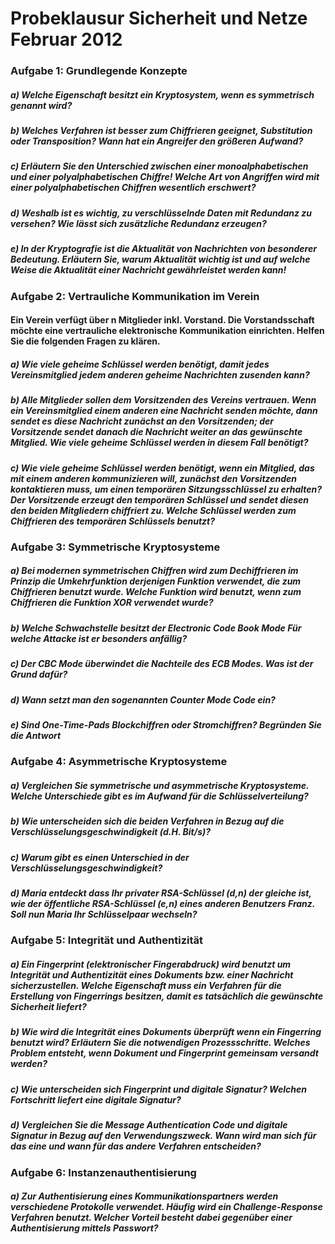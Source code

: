 # Probeklausur Sicherheit und Netze Februar 2012

### Aufgabe 1: Grundlegende Konzepte

##### a) Welche Eigenschaft besitzt ein Kryptosystem, wenn es symmetrisch genannt wird?

##### b) Welches Verfahren ist besser zum Chiffrieren geeignet, Substitution oder Transposition? Wann hat ein Angreifer den größeren Aufwand?

##### c) Erläutern Sie den Unterschied zwischen einer monoalphabetischen und einer polyalphabetischen Chiffre! Welche Art von Angriffen wird mit einer polyalphabetischen Chiffren wesentlich erschwert?

##### d) Weshalb ist es wichtig, zu verschlüsselnde Daten mit Redundanz zu versehen? Wie lässt sich zusätzliche Redundanz erzeugen?

##### e) In der Kryptografie ist die Aktualität von Nachrichten von besonderer Bedeutung. Erläutern Sie, warum Aktualität wichtig ist und auf welche Weise die Aktualität einer Nachricht gewährleistet werden kann!

### Aufgabe 2: Vertrauliche Kommunikation im Verein

#### Ein Verein verfügt über n Mitglieder inkl. Vorstand. Die Vorstandsschaft möchte eine vertrauliche elektronische Kommunikation einrichten. Helfen Sie die folgenden Fragen zu klären.

##### a) Wie viele geheime Schlüssel werden benötigt, damit jedes Vereinsmitglied jedem anderen geheime Nachrichten zusenden kann?

##### b) Alle Mitglieder sollen dem Vorsitzenden des Vereins vertrauen. Wenn ein Vereinsmitglied einem anderen eine Nachricht senden möchte, dann sendet es diese Nachricht zunächst an den Vorsitzenden; der Vorsitzende sendet danach die Nachricht weiter an das gewünschte Mitglied. Wie viele geheime Schlüssel werden in diesem Fall benötigt?

##### c) Wie viele geheime Schlüssel werden benötigt, wenn ein Mitglied, das mit einem anderen kommunizieren will, zunächst den Vorsitzenden kontaktieren muss, um einen temporären Sitzungsschlüssel zu erhalten? Der Vorsitzende erzeugt den temporären Schlüssel und sendet diesen den beiden Mitgliedern chiffriert zu. Welche Schlüssel werden zum Chiffrieren des temporären Schlüssels benutzt?

### Aufgabe 3: Symmetrische Kryptosysteme

##### a) Bei modernen symmetrischen Chiffren wird zum Dechiffrieren im Prinzip die Umkehrfunktion derjenigen Funktion verwendet, die zum Chiffrieren benutzt wurde. Welche Funktion wird benutzt, wenn zum Chiffrieren die Funktion XOR verwendet wurde?

##### b) Welche Schwachstelle besitzt der Electronic Code Book Mode Für welche Attacke ist er besonders anfällig?

##### c) Der CBC Mode überwindet die Nachteile des ECB Modes. Was ist der Grund dafür?

##### d) Wann setzt man den sogenannten Counter Mode Code ein?

##### e) Sind One-Time-Pads Blockchiffren oder Stromchiffren? Begründen Sie die Antwort

### Aufgabe 4: Asymmetrische Kryptosysteme

##### a) Vergleichen Sie symmetrische und asymmetrische Kryptosysteme. Welche Unterschiede gibt es im Aufwand für die Schlüsselverteilung?

##### b) Wie unterscheiden sich die beiden Verfahren in Bezug auf die Verschlüsselungsgeschwindigkeit (d.H. Bit/s)?

##### c) Warum gibt es einen Unterschied in der Verschlüsselungsgeschwindigkeit?

##### d) Maria entdeckt dass Ihr privater RSA-Schlüssel (d,n) der gleiche ist, wie der öffentliche RSA-Schlüssel (e,n) eines anderen Benutzers Franz. Soll nun Maria Ihr Schlüsselpaar wechseln?

### Aufgabe 5: Integrität und Authentizität

##### a) Ein Fingerprint (elektronischer Fingerabdruck) wird benutzt um Integrität und Authentizität eines Dokuments bzw. einer Nachricht sicherzustellen. Welche Eigenschaft muss ein Verfahren für die Erstellung von Fingerrings besitzen, damit es tatsächlich die gewünschte Sicherheit liefert?
 
##### b) Wie wird die Integrität eines Dokuments überprüft wenn ein Fingerring benutzt wird? Erläutern Sie die notwendigen Prozessschritte. Welches Problem entsteht, wenn Dokument und Fingerprint gemeinsam versandt werden?

##### c) Wie unterscheiden sich Fingerprint und digitale Signatur? Welchen Fortschritt liefert eine digitale Signatur?

##### d) Vergleichen Sie die *Message Authentication Code* und digitale Signatur in Bezug auf den Verwendungszweck. Wann wird man sich für das eine und wann für das andere Verfahren entscheiden?

### Aufgabe 6: Instanzenauthentisierung

##### a) Zur Authentisierung eines Kommunikationspartners werden verschiedene Protokolle verwendet. Häufig wird ein Challenge-Response Verfahren benutzt. Welcher Vorteil besteht dabei gegenüber einer Authentisierung mittels Passwort?


